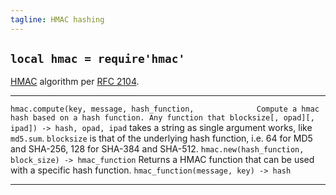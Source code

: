 ```yaml
---
tagline: HMAC hashing
---
```


## `local hmac = require'hmac'`

[HMAC][hmac wiki] algorithm per [RFC 2104].

[hmac wiki]:  http://en.wikipedia.org/wiki/HMAC
[RFC 2104]:   http://tools.ietf.org/html/rfc2104

------------------------------------------------------- -------------------------------------------------------
`hmac.compute(key, message, hash_function,              Compute a hmac hash based on a hash function. Any function that
 blocksize[, opad][, ipad]) -> hash, opad, ipad`        takes a string as single argument works, like `md5.sum`.
																	     `blocksize` is that of the underlying hash function,
																		  i.e. 64 for MD5 and SHA-256, 128 for SHA-384 and SHA-512.
`hmac.new(hash_function, block_size) -> hmac_function`  Returns a HMAC function that can be used with a specific hash function.
`hmac_function(message, key) -> hash`
------------------------------------------------- -------------------------------------------------

